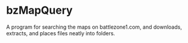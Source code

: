 # bzMapQuery
A program for searching the maps on battlezone1.com, and downloads, extracts, and places files neatly into folders.
